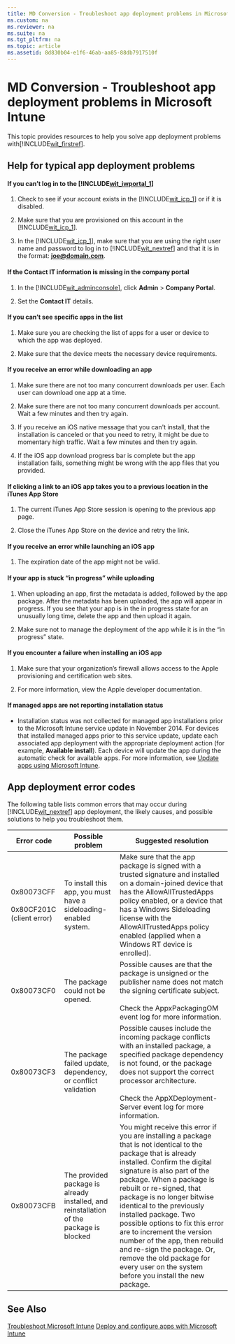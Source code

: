 ```yaml
---
title: MD Conversion - Troubleshoot app deployment problems in Microsoft Intune
ms.custom: na
ms.reviewer: na
ms.suite: na
ms.tgt_pltfrm: na
ms.topic: article
ms.assetid: 8d830b04-e1f6-46ab-aa85-88db7917510f
---
```

# MD Conversion - Troubleshoot app deployment problems in Microsoft Intune
This topic provides resources to help you solve app deployment problems with[!INCLUDE[wit_firstref](../Token/wit_firstref_md.md)].

## <a name="BKMK_TypicalProblems"></a>Help for typical app deployment problems

#### If you can’t log in to the [!INCLUDE[wit_iwportal_1](../Token/wit_iwportal_1_md.md)]

1.  Check to see if your account exists in the [!INCLUDE[wit_icp_1](../Token/wit_icp_1_md.md)] or if it is disabled.

2.  Make sure that you are provisioned on this account in the [!INCLUDE[wit_icp_1](../Token/wit_icp_1_md.md)].

3.  In the [!INCLUDE[wit_icp_1](../Token/wit_icp_1_md.md)], make sure that you are using the right user name and password to log in to [!INCLUDE[wit_nextref](../Token/wit_nextref_md.md)] and that it is in the format: **joe@domain.com**.

#### If the Contact IT information is missing in the company portal

1.  In the [!INCLUDE[wit_adminconsole](../Token/wit_adminconsole_md.md)], click **Admin** &gt; **Company Portal**.

2.  Set the **Contact IT** details.

#### If you can’t see specific apps in the list

1.  Make sure you are checking the list of apps for a user or device to which the app was deployed.

2.  Make sure that the device meets the necessary device requirements.

#### If you receive an error while downloading an app

1.  Make sure there are not too many concurrent downloads per user. Each user can download one app at a time.

2.  Make sure there are not too many concurrent downloads per account. Wait a few minutes and then try again.

3.  If you receive an iOS native message that you can't install, that the installation is canceled or that you need to retry, it might be due to momentary high traffic. Wait a few minutes and then try again.

4.  If the iOS app download progress bar is complete but the app installation fails, something might be wrong with the app files that you provided.

#### If clicking a link to an iOS app takes you to a previous location in the iTunes App Store

1.  The current iTunes App Store session is opening to the previous app page.

2.  Close the iTunes App Store on the device and retry the link.

#### If you receive an error while launching an iOS app

1.  The expiration date of the app might not be valid.

#### If your app is stuck “in progress” while uploading

1.  When uploading an app, first the metadata is added, followed by the app package. After the metadata has been uploaded, the app will appear in progress. If you see that your app is in the in progress state for an unusually long time, delete the app and then upload it again.

2.  Make sure not to manage the deployment of the app while it is in the “in progress” state.

#### If you encounter a failure when installing an iOS app

1.  Make sure that your organization’s firewall allows access to the Apple provisioning and certification web sites.

2.  For more information, view the Apple developer documentation.

#### If managed apps are not reporting installation status

-   Installation status was not collected for managed app installations prior to the Microsoft Intune service update in November 2014. For devices that installed managed apps prior to this service update, update each associated app deployment with the appropriate deployment action (for example, **Available install**). Each device will update the app during the automatic check for available apps. For more information, see [Update apps using Microsoft Intune](../Topic/Update_apps_using_Microsoft_Intune.md).

## <a name="BKMK_SoftDistErrorCodes"></a>App deployment error codes
The following table lists common errors that may occur during [!INCLUDE[wit_nextref](../Token/wit_nextref_md.md)] app deployment, the likely causes, and possible solutions to help you troubleshoot them.

|Error code|Possible problem|Suggested resolution|
|--------------|--------------------|------------------------|
|0x80073CFF<br /><br />0x80CF201C (client error)|To install this app, you must have a sideloading-enabled system.|Make sure that the app package is signed with a trusted signature and installed on a domain-joined device that has the AllowAllTrustedApps policy enabled, or a device that has a Windows Sideloading license with the AllowAllTrustedApps policy enabled (applied when a Windows RT device is enrolled).|
|0x80073CF0|The package could not be opened.|Possible causes are that the package is unsigned or the publisher name does not match the signing certificate subject.<br /><br />Check the AppxPackagingOM event log for more information.|
|0x80073CF3|The package failed update, dependency, or conflict validation|Possible causes include the incoming package conflicts with an installed package, a specified package dependency is not found, or the package does not support the correct processor architecture.<br /><br />Check the AppXDeployment-Server event log for more information.|
|0x80073CFB|The provided package is already installed, and reinstallation of the package is blocked|You might receive this error if you are installing a package that is not identical to the package that is already installed. Confirm the digital signature is also part of the package. When a package is rebuilt or re-signed, that package is no longer bitwise identical to the previously installed package. Two possible options to fix this error are to increment the version number of the app, then rebuild and re-sign the package. Or, remove the old package for every user on the system before you install the new package.|

## See Also
[Troubleshoot Microsoft Intune](../Topic/Troubleshoot_Microsoft_Intune.md)
[Deploy and configure apps with Microsoft Intune](../Topic/Deploy_and_configure_apps_with_Microsoft_Intune.md)

